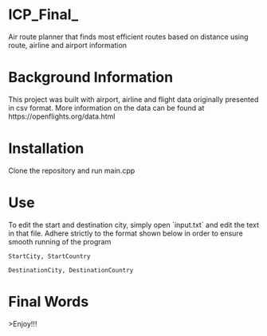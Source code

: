 # ICP_Final_
Air route planner that finds most efficient routes based on distance using route, airline and airport information

<h1>Background Information</h1>
This project was built with airport, airline and flight data originally presented in csv format. More information on the data can be found at https://openflights.org/data.html

<h1>Installation</h1>
Clone the repository and run main.cpp

<h1> Use </h1>
To edit the start and destination city, simply open `input.txt` and edit the text in that file. Adhere strictly to the format shown below in order to ensure smooth running of the program

```
StartCity, StartCountry

DestinationCity, DestinationCountry

```


<h1> Final Words </h1>
>Enjoy!!!
